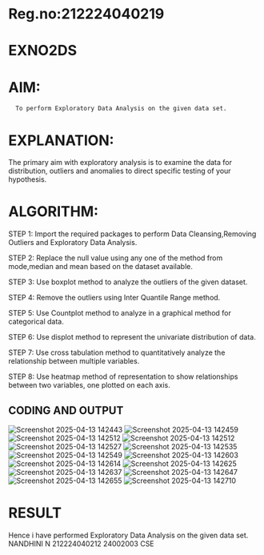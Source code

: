 # Reg.no:212224040219
# EXNO2DS
# AIM:
      To perform Exploratory Data Analysis on the given data set.
      
# EXPLANATION:
  The primary aim with exploratory analysis is to examine the data for distribution, outliers and anomalies to direct specific testing of your hypothesis.
  
# ALGORITHM:
STEP 1: Import the required packages to perform Data Cleansing,Removing Outliers and Exploratory Data Analysis.

STEP 2: Replace the null value using any one of the method from mode,median and mean based on the dataset available.

STEP 3: Use boxplot method to analyze the outliers of the given dataset.

STEP 4: Remove the outliers using Inter Quantile Range method.

STEP 5: Use Countplot method to analyze in a graphical method for categorical data.

STEP 6: Use displot method to represent the univariate distribution of data.

STEP 7: Use cross tabulation method to quantitatively analyze the relationship between multiple variables.

STEP 8: Use heatmap method of representation to show relationships between two variables, one plotted on each axis.

## CODING AND OUTPUT
![Screenshot 2025-04-13 142443](https://github.com/user-attachments/assets/0d28fab1-75ae-4a61-b02f-f5f6b520994d)
![Screenshot 2025-04-13 142459](https://github.com/user-attachments/assets/09238473-9306-40a6-b9a8-dd04005d332b)
![Screenshot 2025-04-13 142512](https://github.com/user-attachments/assets/3c123d4e-a2bd-4c05-ad18-276deb4aad72)
![Screenshot 2025-04-13 142512](https://github.com/user-attachments/assets/a9b46ab1-7ffd-4479-8a73-cb5771130aca)
![Screenshot 2025-04-13 142527](https://github.com/user-attachments/assets/11b1a59b-2ef9-45a6-9dfc-cba4228d22de)
![Screenshot 2025-04-13 142535](https://github.com/user-attachments/assets/c844e74e-bcc2-4afc-a0fa-6ddfad248400)
![Screenshot 2025-04-13 142549](https://github.com/user-attachments/assets/fa68a36c-0b61-40c7-b2cc-2fa30cb302ed)
![Screenshot 2025-04-13 142603](https://github.com/user-attachments/assets/43659675-efb6-474b-8b51-106f35e77267)
![Screenshot 2025-04-13 142614](https://github.com/user-attachments/assets/166ac103-d88b-457f-8889-047a76f3ae41)
![Screenshot 2025-04-13 142625](https://github.com/user-attachments/assets/717ab0c3-2e08-484f-96cf-e65c887579d5)
![Screenshot 2025-04-13 142637](https://github.com/user-attachments/assets/3961da1f-26dc-44ad-a697-bb09b08c5247)
![Screenshot 2025-04-13 142647](https://github.com/user-attachments/assets/8e0a21b1-c1e1-4a55-b224-b7e3e52312fb)
![Screenshot 2025-04-13 142655](https://github.com/user-attachments/assets/1fb9a333-33b5-4cb3-a49d-9a1a3e979596)
![Screenshot 2025-04-13 142710](https://github.com/user-attachments/assets/f176345b-cf65-40e3-bd1c-ed067eb285ca)

# RESULT
Hence i have performed Exploratory Data Analysis on the given data set.
NANDHINI N
212224040212
24002003
CSE
